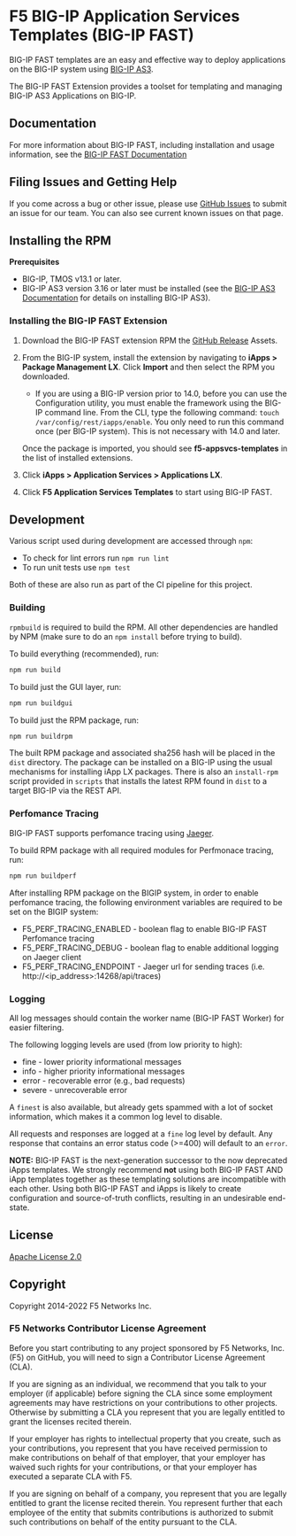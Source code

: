 # F5 BIG-IP Application Services Templates (BIG-IP FAST)
BIG-IP FAST templates are an easy and effective way to deploy applications on the BIG-IP system using [BIG-IP AS3](https://clouddocs.f5.com/products/extensions/f5-appsvcs-extension/latest/).

The BIG-IP FAST Extension provides a toolset for templating and managing BIG-IP AS3 Applications on BIG-IP.

## Documentation

For more information about BIG-IP FAST, including installation and usage information, see the [BIG-IP FAST Documentation](https://clouddocs.f5.com/products/extensions/f5-appsvcs-templates/latest/)


## Filing Issues and Getting Help

If you come across a bug or other issue, please use [GitHub Issues](https://github.com/F5networks/f5-appsvcs-templates/issues) to submit an issue for our team.
You can also see current known issues on that page.


## Installing the RPM

**Prerequisites**

* BIG-IP, TMOS v13.1 or later.
* BIG-IP AS3 version 3.16 or later must be installed (see the [BIG-IP AS3 Documentation](https://clouddocs.f5.com/products/extensions/f5-appsvcs-extension/latest/userguide/installation.html) for details on installing BIG-IP AS3).

### Installing the BIG-IP FAST Extension

1. Download the BIG-IP FAST extension RPM the [GitHub Release](https://github.com/F5networks/f5-appsvcs-templates/releases) Assets.

2. From the BIG-IP system, install the extension by navigating to **iApps > Package Management LX**. Click **Import** and then select the RPM you downloaded.

   * If you are using a BIG-IP version prior to 14.0, before you can use the Configuration utility, you must enable the framework using the BIG-IP command line. From the CLI, type the following command:  ``touch /var/config/rest/iapps/enable``.  You only need to run this command once (per BIG-IP system). This is not necessary with 14.0 and later.

   Once the package is imported, you should see **f5-appsvcs-templates** in the list of installed extensions.

3. Click **iApps > Application Services > Applications LX**.

4. Click **F5 Application Services Templates** to start using BIG-IP FAST.

## Development

Various script used during development are accessed through `npm`:

* To check for lint errors run `npm run lint`
* To run unit tests use `npm test`

Both of these are also run as part of the CI pipeline for this project.

### Building

`rpmbuild` is required to build the RPM.
All other dependencies are handled by NPM (make sure to do an `npm install` before trying to build).

To build everything (recommended), run:

```bash
npm run build
```

To build just the GUI layer, run:

```bash
npm run buildgui
```

To build just the RPM package, run:

```bash
npm run buildrpm
```

The built RPM package and associated sha256 hash will be placed in the `dist` directory.
The package can be installed on a BIG-IP using the usual mechanisms for installing iApp LX packages.
There is also an `install-rpm` script provided in `scripts` that installs the latest RPM found in `dist` to a target BIG-IP via the REST API.

### Perfomance Tracing

BIG-IP FAST supports perfomance tracing using [Jaeger](https://www.jaegertracing.io/).

To build RPM package with all required modules for Perfmonace tracing, run:
```bash
npm run buildperf
```

After installing RPM package on the BIGIP system, in order to enable perfomance tracing, the following environment variables are required to be set on the BIGIP system:

 * F5_PERF_TRACING_ENABLED - boolean flag to enable BIG-IP FAST Perfomance tracing
 * F5_PERF_TRACING_DEBUG - boolean flag to enable additional logging on Jaeger client
 * F5_PERF_TRACING_ENDPOINT - Jaeger url for sending traces (i.e. http://<ip_address>:14268/api/traces)
 
### Logging

All log messages should contain the worker name (BIG-IP FAST Worker) for easier filtering.

The following logging levels are used (from low priority to high):

* fine - lower priority informational messages
* info - higher priority informational messages
* error - recoverable error (e.g., bad requests)
* severe - unrecoverable error

A `finest` is also available, but already gets spammed with a lot of socket information, which makes it a common log level to disable.

All requests and responses are logged at a `fine` log level by default.
Any response that contains an error status code (>=400) will default to an `error`.

**NOTE:** BIG-IP FAST is the next-generation successor to the now deprecated iApps templates. We strongly recommend **not** using both BIG-IP FAST AND iApp templates together as these templating solutions are incompatible with each other. Using both BIG-IP FAST and iApps is likely to create configuration and source-of-truth conflicts, resulting in an undesirable end-state. 

## License

[Apache License 2.0](https://choosealicense.com/licenses/apache-2.0/)

## Copyright

Copyright 2014-2022 F5 Networks Inc.


### F5 Networks Contributor License Agreement

Before you start contributing to any project sponsored by F5 Networks, Inc. (F5) on GitHub, you will need to sign a Contributor License Agreement (CLA).

If you are signing as an individual, we recommend that you talk to your employer (if applicable) before signing the CLA since some employment agreements may have restrictions on your contributions to other projects.
Otherwise by submitting a CLA you represent that you are legally entitled to grant the licenses recited therein.

If your employer has rights to intellectual property that you create, such as your contributions, you represent that you have received permission to make contributions on behalf of that employer, that your employer has waived such rights for your contributions, or that your employer has executed a separate CLA with F5.

If you are signing on behalf of a company, you represent that you are legally entitled to grant the license recited therein.
You represent further that each employee of the entity that submits contributions is authorized to submit such contributions on behalf of the entity pursuant to the CLA.
